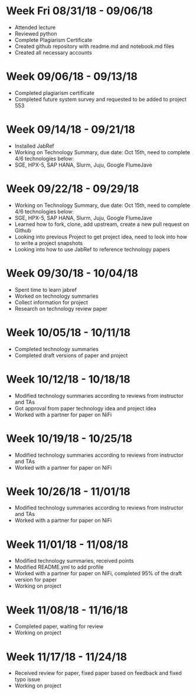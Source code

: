 # Week Fri 08/31/18 - 09/06/18

* Attended lecture
* Reviewed python
* Complete Plagiarism Certificate
* Created github repository with readme.md and notebook.md files
* Created all necessary accounts

# Week 09/06/18 - 09/13/18

* Completed plagiarism certificate
* Completed future system survey and requested to be added to project 553

# Week 09/14/18 - 09/21/18
* Installed JabRef
* Working on Technology Summary, due date: Oct 15th, need to complete 4/6 technologies below:
* SGE, HPX-5, SAP HANA, Slurm, Juju, Google FlumeJave

# Week 09/22/18 - 09/29/18
* Working on Technology Summary, due date: Oct 15th, need to complete 4/6 technologies below:
* SGE, HPX-5, SAP HANA, Slurm, Juju, Google FlumeJave
* Learned how to fork, clone, add upstream, create a new pull request on Github
* Looking into previous Project to get project idea, need to look into how to write a project snapshots
* Looking into how to use JabRef to reference technology papers

# Week 09/30/18 - 10/04/18
* Spent time to learn jabref
* Worked on technology summaries 
* Collect information for project
* Research on technology review paper

# Week 10/05/18 - 10/11/18
* Completed technology summaries
* Completed draft versions of paper and project

# Week 10/12/18 - 10/18/18
* Modified technology summaries according to reviews from instructor and TAs
* Got approval from paper technology idea and project idea
* Worked with a partner for paper on NiFi

# Week 10/19/18 - 10/25/18
* Modified technology summaries according to reviews from instructor and TAs
* Worked with a partner for paper on NiFi

# Week 10/26/18 - 11/01/18
* Modified technology summaries according to reviews from instructor and TAs
* Worked with a partner for paper on NiFi

# Week 11/01/18 - 11/08/18
* Modified technology summaries, received points
* Modified README.yml to add profile
* Worked with a partner for paper on NiFi, completed 95% of the draft version for paper
* Working on project 


# Week 11/08/18 - 11/16/18
* Completed paper, waiting for review
* Working on project 

# Week 11/17/18 - 11/24/18
* Received review for paper, fixed paper based on feedback and fixed typo issue
* Working on project 


